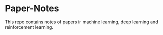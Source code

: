 # Paper-Notes

This repo contains notes of papers in machine learning, deep learning and reinforcement learning.
